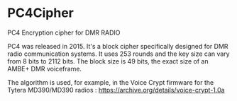 # PC4Cipher
PC4 Encryption cipher for DMR RADIO

PC4 was released in 2015. It's a block cipher specifically designed for DMR radio communication systems. It uses 253 rounds and the key size can vary from 8 bits to 2112 bits. The block size is 49 bits, the exact size of an AMBE+ DMR voiceframe.

The algorithm is used, for example, in the Voice Crypt firmware for the Tytera MD390/MD390 radios :
https://archive.org/details/voice-crypt-1.0a



